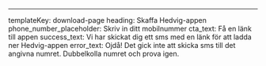 ---
templateKey: download-page
heading: Skaffa Hedvig-appen
phone_number_placeholder: Skriv in ditt mobilnummer
cta_text: Få en länk till appen
success_text: Vi har skickat dig ett sms med en länk för att ladda ner Hedvig-appen
error_text: Ojdå! Det gick inte att skicka sms till det angivna numret. Dubbelkolla numret och prova igen.
